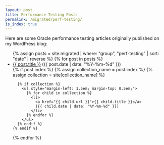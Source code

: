 ```yaml
---
layout: post
title: Performance Testing Posts
permalink: /migrated/perf-testing/
is_index: true
---
```


Here are some Oracle performance testing articles originally published on my WordPress blog:

<ul>
  {% assign posts = site.migrated | where: "group", "perf-testing" | sort: "date" | reverse %}
  {% for post in posts %}
    <li>
      <a href="{{ post.url }}">{{ post.title }}</a> ({{ post.date | date: "%Y-%m-%d" }})
    </li>
    {% if post.index %}
      {% assign collection_name = post.index %}
      {% assign collection = site[collection_name] %}
    
      {% if collection %}
        <ul style="margin-left: 1.5em; margin-top: 0.5em;">
          {% for child in collection %}
            <li>
              <a href="{{ child.url }}">{{ child.title }}</a>
              ({{ child.date | date: "%Y-%m-%d" }})
            </li>
          {% endfor %}
        </ul>
      {% endif %}
    {% endif %}
  {% endfor %}
</ul>
